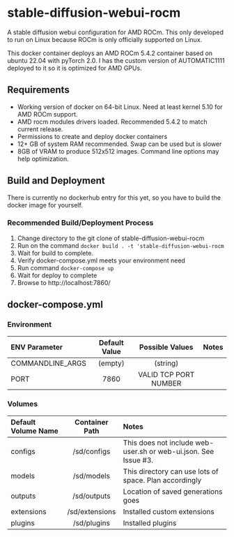# stable-diffusion-webui-rocm
A stable diffusion webui configuration for AMD ROCm. This only developed to run on Linux because ROCm is only officially supported on Linux. 

This docker container deploys an AMD ROCm 5.4.2 container based on ubuntu 22.04 with pyTorch 2.0. I has the custom version of AUTOMATIC1111 deployed to it so it is optimized for AMD GPUs. 

## Requirements 

* Working version of docker on 64-bit Linux. Need at least kernel 5.10 for AMD ROCm support. 
* AMD rocm modules drivers loaded. Recommended 5.4.2 to match current release. 
* Permissions to create and deploy docker containers
* 12+ GB of system RAM recommended. Swap can be used but is slower
* 8GB of VRAM to produce 512x512 images. Command line options may help optimization.

## Build and Deployment

There is currently no dockerhub entry for this yet, so you have to build the docker image for yourself. 

### Recommended Build/Deployment Process

1. Change directory to the git clone of stable-diffusion-webui-rocm
2. Run on the command `docker build . -t 'stable-diffusion-webui-rocm`
3. Wait for build to complete. 
4. Verify docker-compose.yml meets your environment need
5. Run command `docker-compose up`
6. Wait for deploy to complete
7. Browse to http://localhost:7860/



## docker-compose.yml

### Environment

|ENV Parameter| Default Value | Possible Values | Notes |
|:---| :----: | :----: |:--- |
|COMMANDLINE_ARGS|(empty)|(string)|
|PORT|7860|VALID TCP PORT NUMBER|


### Volumes 

|Default Volume Name| Container Path| Notes |
|:---| :----: | :--- |
|configs|/sd/configs| This does not include web-user.sh or web-ui.json. See Issue #3.
|models|/sd/models| This directory can use lots of space. Plan accordingly|
|outputs|/sd/outputs|Location of saved generations goes|
|extensions|/sd/extensions| Installed custom extensions|
|plugins|/sd/plugins|Installed plugins|
